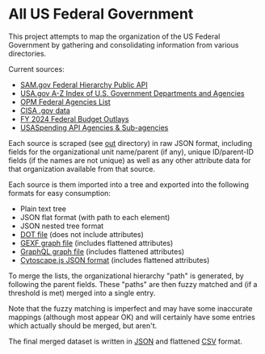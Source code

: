 # All US Federal Government

This project attempts to map the organization of the US Federal Government by gathering and consolidating information from various directories.

Current sources:
* [SAM.gov Federal Hierarchy Public API](https://open.gsa.gov/api/fh-public-api/)
* [USA.gov A-Z Index of U.S. Government Departments and Agencies](https://www.usa.gov/federal-agencies)
* [OPM Federal Agencies List](https://www.opm.gov/about-us/open-government/Data/Apps/Agencies/)
* [CISA .gov data](https://github.com/cisagov/dotgov-data)
* [FY 2024 Federal Budget Outlays](https://www.govinfo.gov/app/details/BUDGET-2024-DB/BUDGET-2024-DB-2)
* [USASpending API Agencies & Sub-agencies](https://api.usaspending.gov/)

Each source is scraped (see [out](out) directory) in raw JSON format, including fields for the organizational unit name/parent (if any), unique ID/parent-ID fields (if the names are not unique) as well as any other attribute data for that organization available from that source.

Each source is them imported into a tree and exported into the following formats for easy consumption:
* Plain text tree
* JSON flat format (with path to each element)
* JSON nested tree format
* [DOT file](https://en.wikipedia.org/wiki/DOT_(graph_description_language)) (does not include attributes)
* [GEXF graph file](https://gephi.org/gexf/format/) (includes flattened attributes)
* [GraphQL graph file](https://graphql.org/) (includes flattened attributes)
* [Cytoscape.js JSON format](https://js.cytoscape.org/#notation/elements-json) (includes flattened attributes)

To merge the lists, the organizational hierarchy "path" is generated, by following the parent fields. These "paths" are then fuzzy matched and (if a threshold is met) merged into a single entry.

Note that the fuzzy matching is imperfect and may have some inaccurate mappings (although most appear OK) and will certainly have some entries which actually should be merged, but aren't.

The final merged dataset is written in [JSON](out/merged.json) and flattened [CSV](out/merged.csv) format.